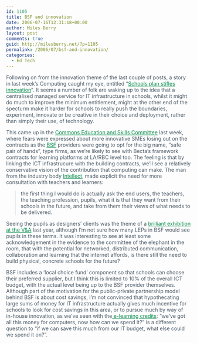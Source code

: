 ```yaml
---
id: 1105
title: BSF and innovation
date: 2006-07-16T12:31:18+00:00
author: Miles Berry
layout: post 
comments: true
guid: http://milesberry.net/?p=1105
permalink: /2006/07/bsf-and-innovation/
categories:
  - Ed Tech
---
```

<p style="color: #495865;">
  Following on from the innovation theme of the last couple of posts, a story in last week&#8217;s Computing caught my eye, entitled &#8220;<a style="color: #008947;" href="http://web.archive.org/web/20061102114756/http://www.computing.co.uk/2160203">Schools plan stifles innovation</a>&#8220;. It seems a number of folk are waking up to the idea that a centralised managed service for IT infrastructure in schools, whilst it might do much to improve the minimum entitlement, might at the other end of the specturm make it harder for schools to really push the boundaries, experiment, innovate or be creative in their choice and deployment, rather than simply their use, of technology.
</p>

<p style="color: #495865;">
  This came up in the <a style="color: #008947;" href="http://web.archive.org/web/20061102114756/http://www.publications.parliament.uk/pa/cm200506/cmselect/cmeduski/uc1150-iii/uc115001.htm">Commons Education and Skills Committee</a> last week, where fears were expressed about more innovative SMEs losing out on the contracts as the <a style="color: #008947;" href="http://web.archive.org/web/20061102114756/http://www.bsf.gov.uk/">BSF</a> providers were going to opt for the big name, &#8220;safe pair of hands&#8221;, type firms, as we&#8217;re likely to see with Becta&#8217;s framework contracts for learning platforms at LA/RBC level too. The feeling is that by linking the ICT infrastrucure with the building contracts, we&#8217;ll see a relatively conservative vision of the contribution that computing can make. The man from the industry body <a style="color: #008947;" href="http://web.archive.org/web/20061102114756/http://www.intellectuk.org/">Intellect</a>, made explicit the need for more consultation with teachers and learners:
</p>

<blockquote style="color: #495865;">
  <p>
    the first thing I would do is actually ask the end users, the teachers, the teaching profession, pupils, what it is that they want from their schools in the future, and take from them their views of what needs to be delivered.
  </p>
</blockquote>

<p style="color: #495865;">
  Seeing the pupils as designers&#8217; clients was the theme of a <a style="color: #008947;" href="http://web.archive.org/web/20061102114756/http://www.thesorrellfoundation.com/v&a.html">brilliant exhibition at the V&A</a> last year, although I&#8217;m not sure how many LEPs in BSF would see pupils in these terms. It was interesting to see at least some acknowledgement in the evidence to the committee of the elephant in the room, that with the potential for networked, distributed communication, collaboration and learning that the internet affords, is there still the need to build physical, concrete schools for the future?
</p>

<p style="color: #495865;">
  BSF includes a &#8216;local choice fund&#8217; component so that schools can choose their preferred supplier, but I think this is limited to 10% of the overall ICT budget, with the actual level being up to the BSF provider themselves. Although part of the motivation for the public-private partnership model behind BSF is about cost savings, I&#8217;m not convinced that hypothecating large sums of money for IT infrastructure actually gives much incentive for schools to look for cost savings in this area, or to pursue much by way of in-house innovation, as we&#8217;ve seen with the<a style="color: #008947;" href="http://web.archive.org/web/20061102114756/http://www.dfes.gov.uk/pns/DisplayPN.cgi?pn_id=2005_0132"> e-learning credits</a>: &#8220;we&#8217;ve got all this money for computers, now how can we spend it?&#8221; is a different question to &#8220;if we can save this much from our IT budget, what else could we spend it on?&#8221;.
</p>